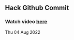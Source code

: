 
 ## Hack Github Commit 
 ### Watch video <a href="https://www.youtube.com">here</a> 
 Thu 04 Aug 2022 
